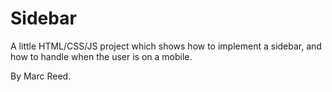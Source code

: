 # Sidebar

A little HTML/CSS/JS project which shows how to implement a sidebar, and how to handle when the user is on a mobile.

By Marc Reed.